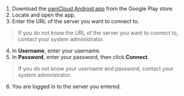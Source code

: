 1. Download the [ownCloud Android app](https://play.google.com/store/apps/details?id=com.ocloud24.android&hl=en_US) from the Google Play store.
2. Locate and open the app.
3. Enter the URL of the server you want to connect to.

> If you do not know the URL of the server you want to connect to, contact your system administrator.

4. In **Username**, enter your username.
5. In **Password**, enter your password, then click **Connect**.

> If you do not know your username and password, contact your system administrator.

6. You are logged in to the server you entered.
